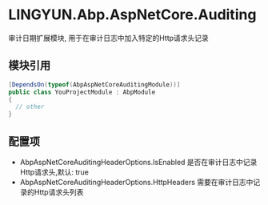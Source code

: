 # LINGYUN.Abp.AspNetCore.Auditing

审计日期扩展模块, 用于在审计日志中加入特定的Http请求头记录  

## 模块引用


```csharp
[DependsOn(typeof(AbpAspNetCoreAuditingModule))]
public class YouProjectModule : AbpModule
{
  // other
}
```

## 配置项

*	AbpAspNetCoreAuditingHeaderOptions.IsEnabled      是否在审计日志中记录Http请求头,默认: true
*	AbpAspNetCoreAuditingHeaderOptions.HttpHeaders    需要在审计日志中记录的Http请求头列表
